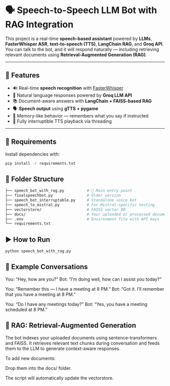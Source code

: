 # 🗣️ Speech-to-Speech LLM Bot with RAG Integration

This project is a real-time **speech-based assistant** powered by **LLMs**, **FasterWhisper ASR**, **text-to-speech (TTS)**, **LangChain RAG**, and **Groq API**. You can talk to the bot, and it will respond naturally — including retrieving relevant documents using **Retrieval-Augmented Generation (RAG)**.

---

## 🚀 Features

- 🔊 Real-time **speech recognition** with [FasterWhisper](https://github.com/guillaumekln/faster-whisper)
- 🤖 Natural language responses powered by **Groq LLM API**
- 📚 Document-aware answers with **LangChain + FAISS-based RAG**
- 🗣️ **Speech output** using **gTTS + pygame**
- 🧠 Memory-like behavior — remembers what you say if instructed
- 🧵 Fully interruptible TTS playback via threading

---

## 🧾 Requirements

Install dependencies with:

```bash
pip install -r requirements.txt
```

## 📁 Folder Structure
```bash
├── speech_bot_with_rag.py          # 🔹 Main entry point
├── finalspeechbot.py               # Older version
├── speech_bot_interruptable.py     # Standalone voice bot
├── speech_to_mistral.py            # For Mistral-specific testing
├── vectorstore/                    # FAISS vector DB
├── docs/                           # Your uploaded or processed documents
├── .env                            # Environment file with API keys
└── requirements.txt
```

## ▶️ How to Run
```bash
python speech_bot_with_rag.py
```

## 🎤 Example Conversations
You: “Hey, how are you?”
Bot: “I’m doing well, how can I assist you today?”

You: “Remember this — I have a meeting at 8 PM.”
Bot: “Got it. I’ll remember that you have a meeting at 8 PM.”

You: “Do I have any meetings today?”
Bot: “Yes, you have a meeting scheduled at 8 PM.”

## 🧠 RAG: Retrieval-Augmented Generation
The bot indexes your uploaded documents using sentence-transformers and FAISS. It retrieves relevant text chunks during conversation and feeds them to the LLM to generate context-aware responses.

To add new documents:

Drop them into the docs/ folder.

The script will automatically update the vectorstore.




